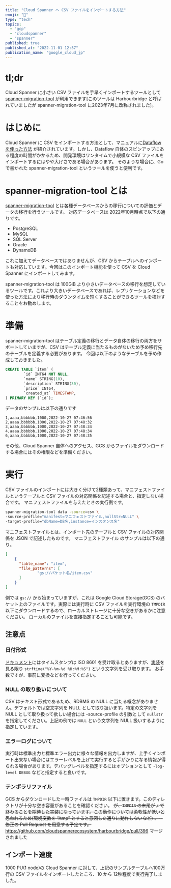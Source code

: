 ```yaml
---
title: "Cloud Spanner へ CSV ファイルをインポートする方法"
emoji: "🔧"
type: "tech"
topics:
  - "gcp"
  - "cloudspanner"
  - "spanner"
published: true
published_at: "2022-11-01 12:57"
publication_name: "google_cloud_jp"
---
```


# tl;dr
Cloud Spanner に小さい CSV ファイルを手早くインポートするツールとして [spanner-migration-tool](https://github.com/GoogleCloudPlatform/spanner-migration-tool) が利用できます[このツールは Harbourbridge と呼ばれていましたが spanner-migration-tool に2023年7月に改称されました]。
# はじめに
Cloud Spanner に CSV をインポートする方法として、マニュアルに[Dataflow を使った方法](https://cloud.google.com/spanner/docs/import-export-csv?hl=ja)
が紹介されています。しかし、Dataflow 自体のスピンアップにある程度の時間がかかるため、開発環境はワンタイムで小規模な CSV ファイルをインポートするにはやや大げさである場合があります。
そのような場合に、Go で書かれた spanner-migration-tool というツールを使うと便利です。
# spanner-migration-tool とは
[spanner-migration-tool](https://github.com/GoogleCloudPlatform/spanner-migration-tool) とは各種データベースからの移行についての評価とデータの移行を行うツールです。
対応データベースは 2022年10月時点で以下の通りです。
- PostgreSQL
- MySQL
- SQL Server
- Oracle
- DynamoDB

これに加えてデータベースではありませんが、CSV からテーブルへのインポートも対応しています。今回はこのインポート機能を使って CSV を Cloud Spanner にインポートしてみます。

spanner-migration-tool は 100GiB より小さいデータベースの移行を想定しているツールです。これより大きいデータベースであれば、レプリケーションなどを使った方法により移行時のダウンタイムを短くすることができるツールを検討することをお勧めします。

# 準備
spanner-migration-tool はテーブル定義の移行とデータ自体の移行の両方をサポートしていますが、CSV はテーブル定義に当たるものがないため予め移行先のテーブルを定義する必要があります。
今回は以下のようなテーブルを予め作成しておきました。
```sql
CREATE TABLE `item` (
        `id` INT64 NOT NULL,
        `name` STRING(10),
        `description` STRING(30),
        `price` INT64,
        `created_at` TIMESTAMP,
) PRIMARY KEY (`id`);
```
データのサンプルは以下の通りです
```csv
1,aaaa,bbbbbb,1000,2022-10-27 07:46:56
2,aaaa,bbbbbb,1000,2022-10-27 07:48:32
3,aaaa,bbbbbb,1000,2022-10-27 07:48:34
4,aaaa,bbbbbb,1000,2022-10-27 07:48:34
6,aaaa,bbbbbb,1000,2022-10-27 07:48:35
```

その他、Cloud Spanner 自体へのアクセス、GCS からファイルをダウンロードする場合にはその権限などを準備ください。

# 実行
CSV ファイルのインポートには大きく分けて2種類あって、マニフェストファイルというテーブルと CSV ファイルの対応関係を記述する場合と、指定しない場合です。
マニフェストファイルを与えたときの実行例です。
```sh
spanner-migration-tool data -source=csv \
-source-profile="manifest=マニフェストファイル,nullStr=NULL" \
-target-profile="dbName=DB名,instance=インスタンス名" 
```

マニフェストファイルとは、インポート先のテーブルと CSV ファイルの対応関係を JSON で記述したものです。
マニフェストファイル のサンプルは以下の通り。
```json
[
    {
      "table_name": "item",
      "file_patterns": [
              "gs://バケット名/item.csv"
      ]
    }
]
```
例では `gs://` から始まっていますが、これは Google Cloud Storage(GCS) のバケット上のファイルです。実際には実行時に CSV ファイルを実行環境の `TMPDIR` 以下にダウンロードするので、ローカルストレージに十分な空きがあるかに注意ください。
ローカルのファイルを直接指定することも可能です。

## 注意点
### 日付形式
[ドキュメント](https://github.com/GoogleCloudPlatform/spanner-migration-tool/blob/master/sources/csv/README.md#csv-file-format)にはタイムスタンプは ISO 8601 を受け取るとありますが、[実装](https://github.com/GoogleCloudPlatform/spanner-migration-tool/blob/master/sources/csv/data.go#L540-L546)を見る限り `strftime("%Y-%m-%d %H:%M:%S")` という文字列を受け取ります。
お手数ですが、事前に変換などを行ってください。

### NULL の取り扱いについて
CSV はテキスト形式であるため、RDBMS の NULL に当たる概念がありません。デフォルトでは空文字列を NULL として取り扱います。特定の文字列を NULL として取り扱って欲しい場合には -source-profile の引数として `nullstr` を指定してください。上記の例では `NULL` という文字列を NULL 扱いするように指定しています。

### エラーログについて
実行時は標準出力と標準エラー出力に様々な情報を出力しますが、上手くインポート出来ない場合にはエラーレベルを上げて実行すると手がかりになる情報が得られる場合があります。デバッグレベルを指定するにはオプションとして `-log-level DEBUG` などと指定すると良いです。


### テンポラリファイル
GCS からダウンロードした一時ファイルは `TMPDIR` 以下に置きます。このディレクトリが十分な空き容量があることを確認ください。 ~~が、`TMPDIR` の末尾が `/` で終わることを期待した実装になっています。この動作については柔軟性が低いと思われるため(環境変数を “/tmp” とすると意図した通りに動作しないなど) 、-- 修正の Pull Request を用意する予定です。~~ https://github.com/cloudspannerecosystem/harbourbridge/pull/396 マージされました

## インポート速度
1000 PU(1 node)の Cloud Spanner に対して、上記のサンプルテーブルへ100万行の CSV ファイルをインポートしたところ、10 から 12秒程度で実行完了しました。

